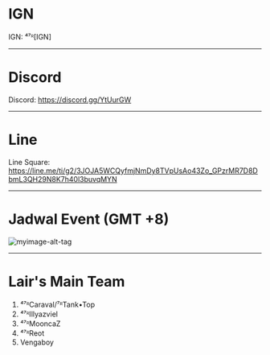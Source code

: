 <h1>IGN</h1>


IGN: ⁴⁷ᴿ[IGN]
<hr>
<h1>Discord</h1>

Discord: https://discord.gg/YtUurGW
<hr>
<h1> Line </h1>

Line Square: https://line.me/ti/g2/3JOJA5WCQyfmjNmDy8TVpUsAo43Zo_GPzrMR7D8DbmL3QH29N8K7h40l3buvqMYN
<hr>
<h1> Jadwal Event (GMT +8)</h1>

![myimage-alt-tag](https://cdn.discordapp.com/attachments/454573042459475968/454646935035576330/jadwal_event.jpg)
<hr>
<h1> Lair's Main Team </h1>

1. ⁴⁷ᴿCaraval/⁷ᴿTank•Top
2. ⁴⁷ᴿIllyazviel
3. ⁴⁷ᴿMooncaZ
4. ⁴⁷ᴿReot
5. Vengaboy

